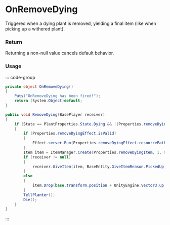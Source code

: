 # OnRemoveDying
<Badge type="info" text="Resource"/><Badge type="danger" text="Carbon Compatible"/><Badge type="warning" text="Oxide Compatible"/>
Triggered when a dying plant is removed, yielding a final item (like when picking up a withered plant).

### Return
Returning a non-null value cancels default behavior.

### Usage
::: code-group
```csharp [Example]
private object OnRemoveDying()
{
	Puts("OnRemoveDying has been fired!");
	return (System.Object)default;
}
```
```csharp [Source — Assembly-CSharp @ GrowableEntity]
public void RemoveDying(BasePlayer receiver)
{
	if (State == PlantProperties.State.Dying && !(Properties.removeDyingItem == null))
	{
		if (Properties.removeDyingEffect.isValid)
		{
			Effect.server.Run(Properties.removeDyingEffect.resourcePath, base.transform.position, UnityEngine.Vector3.up);
		}
		Item item = ItemManager.Create(Properties.removeDyingItem, 1, 0uL);
		if (receiver != null)
		{
			receiver.GiveItem(item, BaseEntity.GiveItemReason.PickedUp);
		}
		else
		{
			item.Drop(base.transform.position + UnityEngine.Vector3.up * 0.5f, UnityEngine.Vector3.up * 1f);
		}
		TellPlanter();
		Die();
	}
}

```
:::
